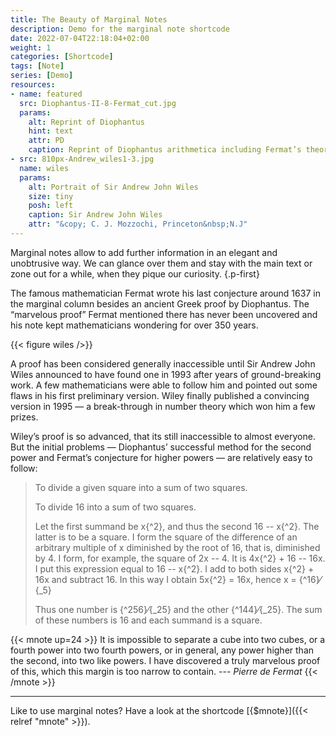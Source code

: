 ```yaml
---
title: The Beauty of Marginal Notes
description: Demo for the marginal note shortcode
date: 2022-07-04T22:18:04+02:00
weight: 1
categories: [Shortcode]
tags: [Note]
series: [Demo]
resources:
- name: featured
  src: Diophantus-II-8-Fermat_cut.jpg
  params:
    alt: Reprint of Diophantus
    hint: text
    attr: PD
    caption: Reprint of Diophantus arithmetica including Fermat’s theorem
- src: 810px-Andrew_wiles1-3.jpg
  name: wiles
  params:
    alt: Portrait of Sir Andrew John Wiles
    size: tiny
    posh: left 
    caption: Sir Andrew John Wiles
    attr: "&copy; C. J. Mozzochi, Princeton&nbsp;N.J"
---
```


Marginal notes allow to add further information in an elegant and unobtrusive way. We can glance over them and stay with the main text or zone out for a while, when they pique our curiosity.
{.p-first} <!--more-->

The famous mathematician Fermat wrote his last conjecture around 1637 in the marginal column besides an ancient Greek proof by Diophantus. The “marvelous proof” Fermat mentioned there has never been uncovered and his note kept mathematicians wondering for over 350 years.

{{< figure wiles />}}

A proof has been considered generally inaccessible until Sir Andrew John Wiles announced to have found one in 1993 after years of ground-breaking work. A few mathematicians were able to follow him and pointed out some flaws in his first preliminary version. Wiley finally published a convincing version in 1995 — a break-through in number theory which won him a few prizes.  

Wiley’s proof is so advanced, that its still inaccessible to almost everyone. But the initial problems — Diophantus’ successful method for the second power and Fermat’s conjecture for higher powers — are relatively easy to follow:  

> To divide a given square into a sum of two squares.
>
> To divide 16 into a sum of two squares.
>
> Let the first summand be x{^2}, and thus the second 16 -- x{^2}. The latter is to be a square. I form the square of the difference of an arbitrary multiple of x diminished by the root of 16, that is, diminished by 4. I form, for example, the square of 2x -- 4. It is 4x{^2} + 16 -- 16x. I put this expression equal to 16 -- x{^2}. I add to both sides x{^2} + 16x and subtract 16. In this way I obtain 5x{^2} = 16x, hence x = {^16}&frasl;{_5}
>
> Thus one number is {^256}&frasl;{_25} and the other {^144}&frasl;{_25}. The sum of these numbers is 16 and each summand is a square.

{{< mnote up=24 >}}
It is impossible to separate a cube into two cubes, or a fourth power into two fourth powers, or in general, any power higher than the second, into two like powers. I have discovered a truly marvelous proof of this, which this margin is too narrow to contain. --- _Pierre de Fermat_
{{< /mnote >}}

---

Like to use marginal notes? Have a look at the shortcode [{$mnote}]({{< relref "mnote" >}}).
